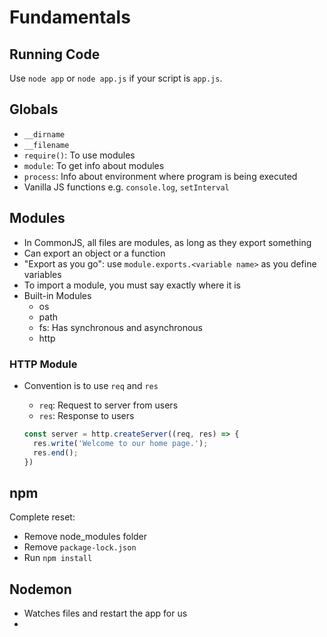# Fundamentals

## Running Code
Use `node app` or `node app.js` if your script is `app.js`.

## Globals
- `__dirname`
- `__filename`
- `require()`: To use modules
- `module`: To get info about modules
- `process`: Info about environment where program is being executed
- Vanilla JS functions e.g. `console.log`, `setInterval`

## Modules
- In CommonJS, all files are modules, as long as they export something
- Can export an object or a function
- "Export as you go": use `module.exports.<variable name>` as you define variables
- To import a module, you must say exactly where it is
- Built-in Modules
  - os
  - path
  - fs: Has synchronous and asynchronous
  - http

### HTTP Module
- Convention is to use `req` and `res`
  - `req`: Request to server from users
  - `res`: Response to users

  ```js
  const server = http.createServer((req, res) => {
    res.write('Welcome to our home page.');
    res.end();
  })
  ```

## npm
Complete reset:
- Remove node_modules folder
- Remove `package-lock.json`
- Run `npm install`

## Nodemon
- Watches files and restart the app for us
- 
